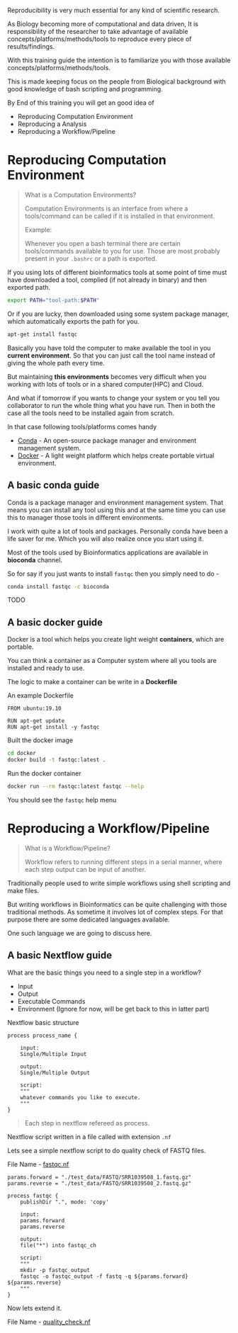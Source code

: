 Reproducibility is very much essential for any kind of scientific research.

As Biology becoming more of computational and data driven, It is responsibility of the researcher to take advantage of available concepts/platforms/methods/tools to reproduce every piece of results/findings. 

With this training guide the intention is to familiarize you with those available concepts/platforms/methods/tools.

This is made keeping focus on the people from Biological background with good knowledge of bash scripting and programming.

By End of this training you will get an good idea of
* Reproducing Computation Environment
* Reproducing a Analysis
* Reproducing a Workflow/Pipeline

# Reproducing Computation Environment
> What is a Computation Environments?
> 
> Computation Environments is an interface from where a tools/command can be called if it is installed in that environment.
> 
> Example:
> 
> Whenever you open a bash terminal there are certain tools/commands available to you for use. Those are most probably present in your `.bashrc` or a path is exported.

If you using lots of different bioinformatics tools at some point of time must have downloaded a tool, complied (if not already in binary) and then exported path.

```bash
export PATH="tool-path:$PATH"
```

Or if you are lucky, then downloaded using some system package manager, which automatically exports the path for you.

```bash
apt-get install fastqc
```

Basically you have told the computer to make available the tool in you **current environment**. So that you can just call the tool name instead of giving the whole path every time.

But maintaining **this environments** becomes very difficult when you working with lots of tools or in a shared computer(HPC) and Cloud.

And what if tomorrow if you wants to change your system or you tell you collaborator to run the whole thing what you have run. Then in both the case all the tools need to be installed again from scratch.

In that case following tools/platforms comes handy 

* [Conda](#a-basic-conda-guide) - An open-source package manager and environment management system.
* [Docker](#a-basic-docker-guide) - A light weight platform which helps create portable virtual environment.

## A basic conda guide

Conda is a package manager and environment management system. That means you can install any tool using this and at the same time you can use this to manager those tools in different environments.

I work with quite a lot of tools and packages. Personally conda have been a life saver for me. Which you will also realize once you start using it.

Most of the tools used by Bioinformatics applications are available in **bioconda** channel. 

So for say if you just wants to install `fastqc` then you simply need to do - 

```bash
conda install fastqc -c bioconda
```


TODO

## A basic docker guide

Docker is a tool which helps you create light weight **containers**, which are portable.

You can think a container as a Computer system where all you tools are installed and ready to use.

The logic to make a container can be write in a **Dockerfile**

An example Dockerfile

```docker
FROM ubuntu:19.10

RUN apt-get update
RUN apt-get install -y fastqc 
```

Built the docker image

```bash
cd docker
docker build -t fastqc:latest .
```

Run the docker container

```bash
docker run --rm fastqc:latest fastqc --help
```

You should see the `fastqc` help menu

# Reproducing a Workflow/Pipeline

> What is a Workflow/Pipeline?
> 
> Workflow refers to running different steps in a serial manner, where each step output can be input of another.

Traditionally people used to write simple workflows using shell scripting and make files.

But writing workflows in Bioinformatics  can be quite challenging with those traditional methods. As sometime it involves lot of complex steps. For that purpose there are some dedicated languages available. 

One such language we are going to discuss here.

## A basic Nextflow guide

What are the basic things you need to a single step in a workflow?

* Input
* Output
* Executable Commands
* Environment (Ignore for now, will be get back to this in latter part)

Nextflow basic structure

```nextflow
process process_name {

    input:
    Single/Multiple Input

    output:
    Single/Multiple Output

    script:
    """
    whatever commands you like to execute.
    """ 
}
```

> Each step in nextflow refereed as process.

Nextflow script written in a file called with extension `.nf`

Lets see a simple nextflow script to do quality check of FASTQ files.

File Name - [fastqc.nf](supplementary/nextflow/fastqc.nf)

```nextflow
params.forward = "./test_data/FASTQ/SRR1039508_1.fastq.gz"
params.reverse = "./test_data/FASTQ/SRR1039508_2.fastq.gz"

process fastqc {
	publishDir ".", mode: 'copy'

    input:
    params.forward
    params.reverse

    output:
    file("*") into fastqc_ch

    script:
    """
    mkdir -p fastqc_output
    fastqc -o fastqc_output -f fastq -q ${params.forward} ${params.reverse}
    """ 
}
```

Now lets extend it.

File Name - [quality_check.nf](supplementary/nextflow/quality_check.nf)
